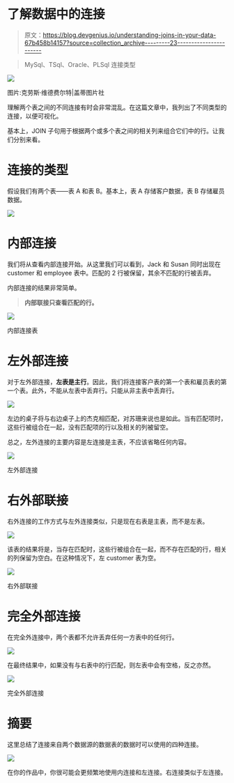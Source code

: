 # 了解数据中的连接

> 原文：<https://blog.devgenius.io/understanding-joins-in-your-data-67b458b14157?source=collection_archive---------23----------------------->

> MySql、TSql、Oracle、PLSql 连接类型

![](img/6fe40ce8458d3b92e7647a8b30f8886e.png)

图片:克劳斯·维德费尔特|盖蒂图片社

理解两个表之间的不同连接有时会非常混乱。在这篇文章中，我列出了不同类型的连接，以便可视化。

基本上，JOIN 子句用于根据两个或多个表之间的相关列来组合它们中的行。让我们分别来看。

# 连接的类型

假设我们有两个表——表 A 和表 B。基本上，表 A 存储客户数据，表 B 存储雇员数据。

![](img/5d4bde9ed273d685d0c80ab1dee39634.png)

# 内部连接

我们将从查看内部连接开始。从这里我们可以看到，Jack 和 Susan 同时出现在 customer 和 employee 表中。匹配的 2 行被保留，其余不匹配的行被丢弃。

内部连接的结果非常简单。

> **内部联接只查看匹配的行。**

![](img/ba52a7f2537dcd8cce3f464f5333843a.png)

内部连接表

# 左外部连接

对于左外部连接，**左表是主行**。因此，我们将连接客户表的第一个表和雇员表的第一个表。此外，不能从左表中丢弃行。只能从非主表中丢弃行。

![](img/99613ee2e0c55f63b6ffe55dc4380ee5.png)

左边的桌子将与右边桌子上的杰克相匹配，对苏珊来说也是如此。当有匹配项时，这些行被组合在一起，没有匹配项的行以及相关的列被留空。

总之，左外连接的主要内容是左连接是主表，不应该省略任何内容。

![](img/cbcd71ed0e93b99ee0102ec38662bf7d.png)

左外部连接

# 右外部联接

右外连接的工作方式与左外连接类似，只是现在右表是主表，而不是左表。

![](img/86d4bf2f8dbb3f44696f94230efe1515.png)

该表的结果将是，当存在匹配时，这些行被组合在一起，而不存在匹配的行，相关的列保留为空白。在这种情况下，左 customer 表为空。

![](img/be0fed2caaf91ddd67b8520a2a89e8b8.png)

右外部联接

# 完全外部连接

在完全外连接中，两个表都不允许丢弃任何一方表中的任何行。

![](img/815968eb7047b376e7132f6a746e87ff.png)

在最终结果中，如果没有与右表中的行匹配，则左表中会有空格，反之亦然。

![](img/cb0440289baf3d3e585d3f465c608d76.png)

完全外部连接

# 摘要

这里总结了连接来自两个数据源的数据表的数据时可以使用的四种连接。

![](img/8c2f594930dd11ff7e738aa74e2dec5c.png)

在你的作品中，你很可能会更频繁地使用内连接和左连接。右连接类似于左连接。